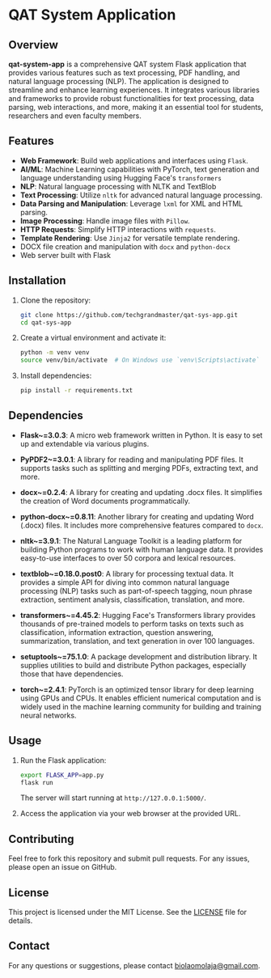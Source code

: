 # QAT System Application

## Overview
**qat-system-app** is a comprehensive QAT system Flask application that provides various features such as text processing, PDF handling, and natural language processing (NLP). The application is designed to streamline and enhance learning experiences. It integrates various libraries and frameworks to provide robust functionalities for text processing, data parsing, web interactions, and more, making it an essential tool for students, researchers and even faculty members.

## Features
- **Web Framework**: Build web applications and interfaces using `Flask`.
- **AI/ML**: Machine Learning capabilities with PyTorch, text generation and language understanding using Hugging Face's `transformers`
- **NLP**: Natural language processing with NLTK and TextBlob
- **Text Processing**: Utilize `nltk` for advanced natural language processing.
- **Data Parsing and Manipulation**: Leverage `lxml` for XML and HTML parsing.
- **Image Processing**: Handle image files with `Pillow`.
- **HTTP Requests**: Simplify HTTP interactions with `requests`.
- **Template Rendering**: Use `Jinja2` for versatile template rendering.
- DOCX file creation and manipulation with `docx` and `python-docx`
- Web server built with Flask

## Installation

1. Clone the repository:
   ```bash
   git clone https://github.com/techgrandmaster/qat-sys-app.git
   cd qat-sys-app
   ```

2. Create a virtual environment and activate it:
   ```bash
   python -m venv venv
   source venv/bin/activate  # On Windows use `venv\Scripts\activate`
   ```
   
3. Install dependencies:
   ```bash
   pip install -r requirements.txt
   ```

## Dependencies

- **Flask~=3.0.3**: A micro web framework written in Python. It is easy to set up and extendable via various plugins.

- **PyPDF2~=3.0.1**: A library for reading and manipulating PDF files. It supports tasks such as splitting and merging PDFs, extracting text, and more.

- **docx~=0.2.4**: A library for creating and updating .docx files. It simplifies the creation of Word documents programmatically.

- **python-docx~=0.8.11**: Another library for creating and updating Word (.docx) files. It includes more comprehensive features compared to `docx`.

- **nltk~=3.9.1**: The Natural Language Toolkit is a leading platform for building Python programs to work with human language data. It provides easy-to-use interfaces to over 50 corpora and lexical resources.

- **textblob~=0.18.0.post0**: A library for processing textual data. It provides a simple API for diving into common natural language processing (NLP) tasks such as part-of-speech tagging, noun phrase extraction, sentiment analysis, classification, translation, and more.

- **transformers~=4.45.2**: Hugging Face's Transformers library provides thousands of pre-trained models to perform tasks on texts such as classification, information extraction, question answering, summarization, translation, and text generation in over 100 languages.

- **setuptools~=75.1.0**: A package development and distribution library. It supplies utilities to build and distribute Python packages, especially those that have dependencies.

- **torch~=2.4.1**: PyTorch is an optimized tensor library for deep learning using GPUs and CPUs. It enables efficient numerical computation and is widely used in the machine learning community for building and training neural networks.

## Usage

1. Run the Flask application:
   ```bash
   export FLASK_APP=app.py
   flask run
   ```
   The server will start running at `http://127.0.0.1:5000/`.

2. Access the application via your web browser at the provided URL.

## Contributing

Feel free to fork this repository and submit pull requests. For any issues, please open an issue on GitHub.

## License

This project is licensed under the MIT License. See the [LICENSE](LICENSE) file for details.

## Contact

For any questions or suggestions, please contact [biolaomolaja@gmail.com](mailto:biolaomolaja@gmail.com).